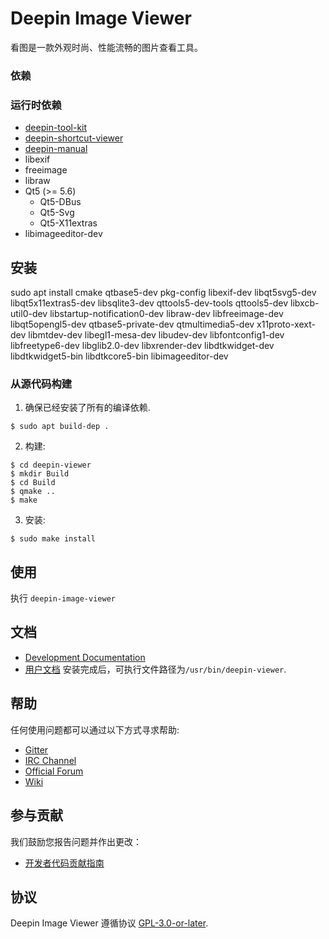 # Deepin Image Viewer

看图是一款外观时尚、性能流畅的图片查看工具。

### 依赖

### 运行时依赖

* [deepin-tool-kit](https://github.com/linuxdeepin/deepin-tool-kit)
* [deepin-shortcut-viewer](https://github.com/linuxdeepin/deepin-shortcut-viewer)
* [deepin-manual](https://github.com/linuxdeepin/deepin-manual)
* libexif
* freeimage
* libraw
* Qt5 (>= 5.6)
  * Qt5-DBus
  * Qt5-Svg
  * Qt5-X11extras
* libimageeditor-dev

## 安装

sudo apt install cmake qtbase5-dev pkg-config libexif-dev libqt5svg5-dev libqt5x11extras5-dev libsqlite3-dev qttools5-dev-tools qttools5-dev libxcb-util0-dev libstartup-notification0-dev libraw-dev libfreeimage-dev libqt5opengl5-dev qtbase5-private-dev qtmultimedia5-dev x11proto-xext-dev libmtdev-dev libegl1-mesa-dev libudev-dev libfontconfig1-dev libfreetype6-dev libglib2.0-dev libxrender-dev libdtkwidget-dev libdtkwidget5-bin libdtkcore5-bin libimageeditor-dev

### 从源代码构建

1. 确保已经安装了所有的编译依赖.
```
$ sudo apt build-dep .
```

2. 构建:
```
$ cd deepin-viewer
$ mkdir Build
$ cd Build
$ qmake ..
$ make
```

3. 安装:
```
$ sudo make install
```
## 使用

执行 `deepin-image-viewer`

## 文档

 - [Development Documentation](https://linuxdeepin.github.io/deepin-image-viewer/)
 - [用户文档](https://wikidev.uniontech.com/index.php?title=%E7%9C%8B%E5%9B%BE)
安装完成后，可执行文件路径为`/usr/bin/deepin-viewer`.

## 帮助

任何使用问题都可以通过以下方式寻求帮助:
* [Gitter](https://gitter.im/orgs/linuxdeepin/rooms)
* [IRC Channel](https://webchat.freenode.net/?channels=deepin)
* [Official Forum](https://bbs.deepin.org/)
* [Wiki](https://wiki.deepin.org/)

## 参与贡献

我们鼓励您报告问题并作出更改：

* [开发者代码贡献指南](https://github.com/linuxdeepin/developer-center/wiki/Contribution-Guidelines-for-Developers) 

## 协议

Deepin Image Viewer 遵循协议 [GPL-3.0-or-later](LICENSE.txt).
